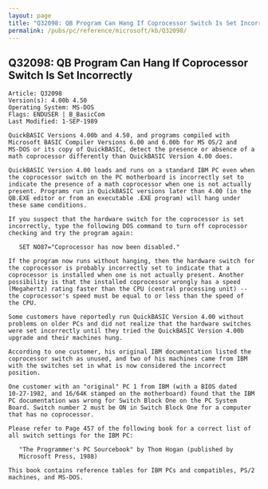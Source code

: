 ```yaml
---
layout: page
title: "Q32098: QB Program Can Hang If Coprocessor Switch Is Set Incorrectly"
permalink: /pubs/pc/reference/microsoft/kb/Q32098/
---
```


## Q32098: QB Program Can Hang If Coprocessor Switch Is Set Incorrectly

	Article: Q32098
	Version(s): 4.00b 4.50
	Operating System: MS-DOS
	Flags: ENDUSER | B_BasicCom
	Last Modified: 1-SEP-1989
	
	QuickBASIC Versions 4.00b and 4.50, and programs compiled with
	Microsoft BASIC Compiler Versions 6.00 and 6.00b for MS OS/2 and
	MS-DOS or its copy of QuickBASIC, detect the presence or absence of a
	math coprocessor differently than QuickBASIC Version 4.00 does.
	
	QuickBASIC Version 4.00 loads and runs on a standard IBM PC even when
	the coprocessor switch on the PC motherboard is incorrectly set to
	indicate the presence of a math coprocessor when one is not actually
	present. Programs run in QuickBASIC versions later than 4.00 (in the
	QB.EXE editor or from an executable .EXE program) will hang under
	these same conditions.
	
	If you suspect that the hardware switch for the coprocessor is set
	incorrectly, type the following DOS command to turn off coprocessor
	checking and try the program again:
	
	   SET NO87="Coprocessor has now been disabled."
	
	If the program now runs without hanging, then the hardware switch for
	the coprocessor is probably incorrectly set to indicate that a
	coprocessor is installed when one is not actually present. Another
	possibility is that the installed coprocessor wrongly has a speed
	(Megahertz) rating faster than the CPU (central processing unit) --
	the coprocessor's speed must be equal to or less than the speed of
	the CPU.
	
	Some customers have reportedly run QuickBASIC Version 4.00 without
	problems on older PCs and did not realize that the hardware switches
	were set incorrectly until they tried the QuickBASIC Version 4.00b
	upgrade and their machines hung.
	
	According to one customer, his original IBM documentation listed the
	coprocessor switch as unused, and two of his machines came from IBM
	with the switches set in what is now considered the incorrect
	position.
	
	One customer with an "original" PC 1 from IBM (with a BIOS dated
	10-27-1982, and 16/64K stamped on the motherboard) found that the IBM
	PC documentation was wrong for Switch Block One on the PC System
	Board. Switch number 2 must be ON in Switch Block One for a computer
	that has no coprocessor.
	
	Please refer to Page 457 of the following book for a correct list of
	all switch settings for the IBM PC:
	
	   "The Programmer's PC Sourcebook" by Thom Hogan (published by
	   Microsoft Press, 1988)
	
	This book contains reference tables for IBM PCs and compatibles, PS/2
	machines, and MS-DOS.
